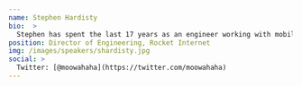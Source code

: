 ```yaml
---
name: Stephen Hardisty
bio:  >
  Stephen has spent the last 17 years as an engineer working with mobile telecoms, anti-Spam and, over the last few years, building teams at Etsy and Rocket building websites and mobile apps.
position: Director of Engineering, Rocket Internet
img: /images/speakers/shardisty.jpg
social: >
  Twitter: [@moowahaha](https://twitter.com/moowahaha)
---
```

